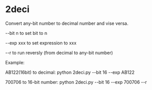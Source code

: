 # 2deci

Convert any-bit number to decimal number and vise versa.

--bit n to set bit to n

--exp xxx to set expression to xxx

--r to run reversly (from decimal to any-bit number)

Example: 

AB122(16bit) to decimal: python 2deci.py --bit 16 --exp AB122

700706 to 16-bit number: python 2deci.py --bit 16 --exp 700706 --r
